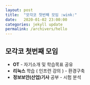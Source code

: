 ```yaml
---
layout: post
title:  "모각코 첫번째 모임 :wink:"
date:   2020-01-02 23:00:00
categories: jekyll update
permalink: /archivers/hello
---
```


## 모각코 첫번째 모임 ##

* **OT** - 자기소개 및 학습목표 공유
* **리눅스** 학습 ( 인프런 강의 ) - 환경구축
* **정보보안(산업)기사** 공부 - 시험 분석 

